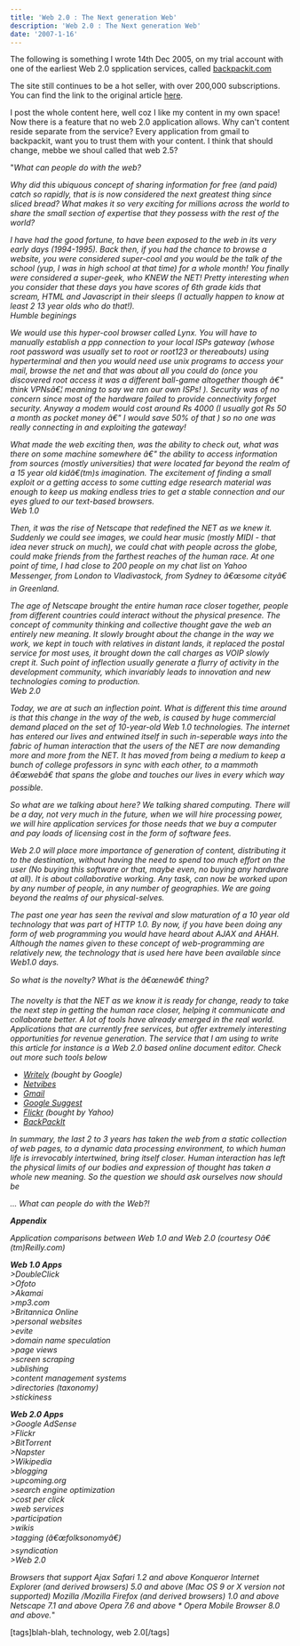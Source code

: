 ```yaml
---
title: 'Web 2.0 : The Next generation Web'
description: 'Web 2.0 : The Next generation Web'
date: '2007-1-16'
---
```


The following is something I wrote 14th Dec 2005, on my trial account with one of the earliest Web 2.0 spplication services, called [backpackit.com][0]

The site still continues to be a hot seller, with over 200,000 subscriptions. You can find the link to the original article [here][1].

I post the whole content here, well coz I like my content in my own space! Now there is a feature that no web 2.0 application allows. Why can't content reside separate from the service? Every application from gmail to backpackit, want you to trust them with your content. I think that should change, mebbe we shoul called that web 2.5?

"_What can people do with the web?_

_Why did this ubiquous concept of sharing information for free (and paid) catch so rapidly, that is is now considered the next greatest thing since sliced bread? What makes it so very exciting for millions across the world to share the small section of expertise that they possess with the rest of the world?_

_I have had the good fortune, to have been exposed to the web in its very early days (1994-1995). Back then, if you had the chance to browse a website, you were considered super-cool and you would be the talk of the school (yup, I was in high school at that time) for a whole month! You finally were considered a super-geek, who KNEW the NET! Pretty interesting when you consider that these days you have scores of 6th grade kids that scream, HTML and Javascript in their sleeps (I actually happen to know at least 2 13 year olds who do that!).  
Humble beginings_

_We would use this hyper-cool browser called Lynx. You will have to manually establish a ppp connection to your local ISPs gateway (whose root password was usually set to root or root123 or thereabouts) using hyperterminal and then you would need use unix programs to access your mail, browse the net and that was about all you could do (once you discovered root access it was a different ball-game altogether though â€" think VPNsâ€¦ meaning to say we ran our own ISPs! ). Security was of no concern since most of the hardware failed to provide connectivity forget security. Anyway a modem would cost around Rs 4000 (I usually got Rs 50 a month as pocket money â€" I would save 50% of that ) so no one was really connecting in and exploiting the gateway!_

_What made the web exciting then, was the ability to check out, what was there on some machine somewhere â€" the ability to access information from sources (mostly universities) that were located far beyond the realm of a 15 year old kidâ€(tm)s imagination. The excitement of finding a small exploit or a getting access to some cutting edge research material was enough to keep us making endless tries to get a stable connection and our eyes glued to our text-based browsers.  
Web 1.0_

_Then, it was the rise of Netscape that redefined the NET as we knew it. Suddenly we could see images, we could hear music (mostly MIDI - that idea never struck on much), we could chat with people across the globe, could make friends from the farthest reaches of the human race. At one point of time, I had close to 200 people on my chat list on Yahoo Messenger, from London to Vladivastock, from Sydney to â€œsome cityâ€ in Greenland._

_The age of Netscape brought the entire human race closer together, people from different countries could interact without the physical presence. The concept of community thinking and collective thought gave the web an entirely new meaning. It slowly brought about the change in the way we work, we kept in touch with relatives in distant lands, it replaced the postal service for most uses, it brought down the call charges as VOIP slowly crept it. Such point of inflection usually generate a flurry of activity in the development community, which invariably leads to innovation and new technologies coming to production.  
Web 2.0_

_Today, we are at such an inflection point. What is different this time around is that this change in the way of the web, is caused by huge commercial demand placed on the set of 10-year-old Web 1.0 technologies. The internet has entered our lives and entwined itself in such in-seperable ways into the fabric of human interaction that the users of the NET are now demanding more and more from the NET. It has moved from being a medium to keep a bunch of college professors in sync with each other, to a mammoth â€œwebâ€ that spans the globe and touches our lives in every which way possible._

_So what are we talking about here? We talking shared computing. There will be a day, not very much in the future, when we will hire processing power, we will hire application services for those needs that we buy a computer and pay loads of licensing cost in the form of software fees._

_Web 2.0 will place more importance of generation of content, distributing it to the destination, without having the need to spend too much effort on the user (No buying this software or that, maybe even, no buying any hardware at all). It is about collaborative working. Any task, can now be worked upon by any number of people, in any number of geographies. We are going beyond the realms of our physical-selves._

_The past one year has seen the revival and slow maturation of a 10 year old technology that was part of HTTP 1.0\. By now, if you have been doing any form of web programming you would have heard about AJAX and AHAH. Although the names given to these concept of web-programming are relatively new, the technology that is used here have been available since Web1.0 days._

_So what is the novelty? What is the â€œnewâ€ thing?_

_The novelty is that the NET as we know it is ready for change, ready to take the next step in getting the human race closer, helping it communicate and collaborate better. A lot of tools have already emerged in the real world. Applications that are currently free services, but offer extremely interesting opportunities for revenue generation. The service that I am using to write this article for instance is a Web 2.0 based online document editor. Check out more such tools below_

* _[Writely][2] (bought by Google)_
* _[Netvibes][3]_
* _[Gmail][4]_
* _[Google Suggest][5]_
* _[Flickr][6] (bought by Yahoo)_
* _[BackPackIt][7]_

_In summary, the last 2 to 3 years has taken the web from a static collection of web pages, to a dynamic data processing environment, to which human life is irrevocably intertwined, bring itself closer. Human interaction has left the physical limits of our bodies and expression of thought has taken a whole new meaning. So the question we should ask ourselves now should be_

_... What can people do with the Web?!_

_**Appendix**_

_Application comparisons between Web 1.0 and Web 2.0 (courtesy Oâ€(tm)Reilly.com)_

_**Web 1.0 Apps**  
\>DoubleClick  
\>Ofoto  
\>Akamai  
\>mp3.com  
\>Britannica Online  
\>personal websites  
\>evite  
\>domain name speculation  
\>page views  
\>screen scraping  
\>ublishing  
\>content management systems  
\>directories (taxonomy)  
\>stickiness_

_**Web 2.0 Apps**  
\>Google AdSense  
\>Flickr  
\>BitTorrent  
\>Napster  
\>Wikipedia  
\>blogging  
\>upcoming.org  
\>search engine optimization  
\>cost per click  
\>web services  
\>participation  
\>wikis  
\>tagging (â€œfolksonomyâ€)  
\>syndication  
\>Web 2.0_

_Browsers that support Ajax Safari 1.2 and above Konqueror Internet Explorer (and derived browsers) 5.0 and above (Mac OS 9 or X version not supported) Mozilla /Mozilla Firefox (and derived browsers) 1.0 and above Netscape 7.1 and above Opera 7.6 and above \* Opera Mobile Browser 8.0 and above._"

\[tags\]blah-blah, technology, web 2.0\[/tags\]


[0]: http://backpackit.com
[1]: http://123.writeboard.com/507c45ee96e470fe2
[2]: http://Writely.com
[3]: http://Netvibes.com
[4]: http://Gmail.com
[5]: http://labs.google.com/suggest/
[6]: http://flickr.com
[7]: http://BackPackIt.com
